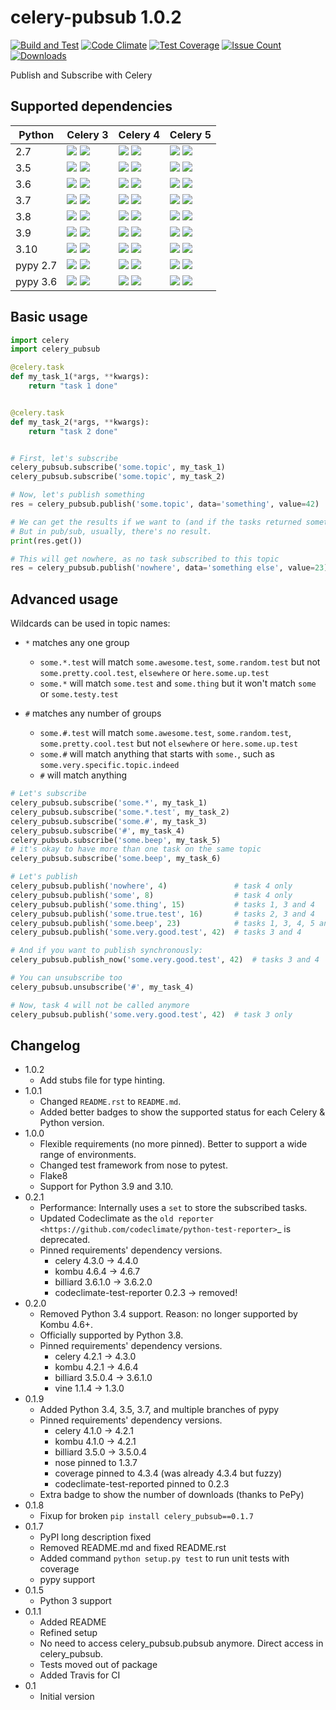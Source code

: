 # celery-pubsub 1.0.2


[![Build and Test](https://github.com/Mulugruntz/celery-pubsub/actions/workflows/build.yml/badge.svg)](https://github.com/Mulugruntz/celery-pubsub/actions/workflows/build.yml)
[![Code Climate](https://codeclimate.com/github/Mulugruntz/celery-pubsub/badges/gpa.svg)](https://codeclimate.com/github/Mulugruntz/celery-pubsub)
[![Test Coverage](https://codeclimate.com/github/Mulugruntz/celery-pubsub/badges/coverage.svg)](https://codeclimate.com/github/Mulugruntz/celery-pubsub/coverage)
[![Issue Count](https://codeclimate.com/github/Mulugruntz/celery-pubsub/badges/issue_count.svg)](https://codeclimate.com/github/Mulugruntz/celery-pubsub)
[![Downloads](https://pepy.tech/badge/celery-pubsub)](https://pepy.tech/project/celery-pubsub)

Publish and Subscribe with Celery

## Supported dependencies

| Python   | Celery 3                                                              | Celery 4                                                              | Celery 5                                                              |
|----------|-----------------------------------------------------------------------|-----------------------------------------------------------------------|-----------------------------------------------------------------------|
| 2.7      | ![][badge-m_linux_2.7_celery3] ![][badge-t_linux_2.7_celery3]         | ![][badge-m_linux_2.7_celery4] ![][badge-t_linux_2.7_celery4]         | ![][badge-m_linux_2.7_celery5] ![][badge-t_linux_2.7_celery5]         |
| 3.5      | ![][badge-m_linux_3.5_celery3] ![][badge-t_linux_3.5_celery3]         | ![][badge-m_linux_3.5_celery4] ![][badge-t_linux_3.5_celery4]         | ![][badge-m_linux_3.5_celery5] ![][badge-t_linux_3.5_celery5]         |
| 3.6      | ![][badge-m_linux_3.6_celery3] ![][badge-t_linux_3.6_celery3]         | ![][badge-m_linux_3.6_celery4] ![][badge-t_linux_3.6_celery4]         | ![][badge-m_linux_3.6_celery5] ![][badge-t_linux_3.6_celery5]         |
| 3.7      | ![][badge-m_linux_3.7_celery3] ![][badge-t_linux_3.7_celery3]         | ![][badge-m_linux_3.7_celery4] ![][badge-t_linux_3.7_celery4]         | ![][badge-m_linux_3.7_celery5] ![][badge-t_linux_3.7_celery5]         |
| 3.8      | ![][badge-m_linux_3.8_celery3] ![][badge-t_linux_3.8_celery3]         | ![][badge-m_linux_3.8_celery4] ![][badge-t_linux_3.8_celery4]         | ![][badge-m_linux_3.8_celery5] ![][badge-t_linux_3.8_celery5]         |
| 3.9      | ![][badge-m_linux_3.9_celery3] ![][badge-t_linux_3.9_celery3]         | ![][badge-m_linux_3.9_celery4] ![][badge-t_linux_3.9_celery4]         | ![][badge-m_linux_3.9_celery5] ![][badge-t_linux_3.9_celery5]         |
| 3.10     | ![][badge-m_linux_3.10_celery3] ![][badge-t_linux_3.10_celery3]       | ![][badge-m_linux_3.10_celery4] ![][badge-t_linux_3.10_celery4]       | ![][badge-m_linux_3.10_celery5] ![][badge-t_linux_3.10_celery5]       |
| pypy 2.7 | ![][badge-m_linux_pypy2.7_celery3] ![][badge-t_linux_pypy2.7_celery3] | ![][badge-m_linux_pypy2.7_celery4] ![][badge-t_linux_pypy2.7_celery4] | ![][badge-m_linux_pypy2.7_celery5] ![][badge-t_linux_pypy2.7_celery5] |
| pypy 3.6 | ![][badge-m_linux_pypy3.6_celery3] ![][badge-t_linux_pypy3.6_celery3] | ![][badge-m_linux_pypy3.6_celery4] ![][badge-t_linux_pypy3.6_celery4] | ![][badge-m_linux_pypy3.6_celery5] ![][badge-t_linux_pypy3.6_celery5] |


## Basic usage

```python
import celery
import celery_pubsub

@celery.task
def my_task_1(*args, **kwargs):
    return "task 1 done"


@celery.task
def my_task_2(*args, **kwargs):
    return "task 2 done"


# First, let's subscribe
celery_pubsub.subscribe('some.topic', my_task_1)
celery_pubsub.subscribe('some.topic', my_task_2)

# Now, let's publish something
res = celery_pubsub.publish('some.topic', data='something', value=42)

# We can get the results if we want to (and if the tasks returned something)
# But in pub/sub, usually, there's no result.
print(res.get())

# This will get nowhere, as no task subscribed to this topic
res = celery_pubsub.publish('nowhere', data='something else', value=23)
```

## Advanced usage

Wildcards can be used in topic names:

* ``*`` matches any one group
   * ``some.*.test`` will match ``some.awesome.test``, ``some.random.test``
     but not ``some.pretty.cool.test``, ``elsewhere`` or ``here.some.up.test``
   * ``some.*`` will match ``some.test`` and ``some.thing`` but it won't
     match ``some`` or ``some.testy.test``

* ``#`` matches any number of groups
   * ``some.#.test`` will match ``some.awesome.test``, ``some.random.test``,
     ``some.pretty.cool.test`` but not ``elsewhere`` or ``here.some.up.test``
   * ``some.#`` will match anything that starts with ``some.``, such as
     ``some.very.specific.topic.indeed``
   * ``#`` will match anything

```python
# Let's subscribe
celery_pubsub.subscribe('some.*', my_task_1)
celery_pubsub.subscribe('some.*.test', my_task_2)
celery_pubsub.subscribe('some.#', my_task_3)
celery_pubsub.subscribe('#', my_task_4)
celery_pubsub.subscribe('some.beep', my_task_5)
# it's okay to have more than one task on the same topic
celery_pubsub.subscribe('some.beep', my_task_6)

# Let's publish
celery_pubsub.publish('nowhere', 4)               # task 4 only
celery_pubsub.publish('some', 8)                  # task 4 only
celery_pubsub.publish('some.thing', 15)           # tasks 1, 3 and 4
celery_pubsub.publish('some.true.test', 16)       # tasks 2, 3 and 4
celery_pubsub.publish('some.beep', 23)            # tasks 1, 3, 4, 5 and 6
celery_pubsub.publish('some.very.good.test', 42)  # tasks 3 and 4

# And if you want to publish synchronously:
celery_pubsub.publish_now('some.very.good.test', 42)  # tasks 3 and 4

# You can unsubscribe too
celery_pubsub.unsubscribe('#', my_task_4)

# Now, task 4 will not be called anymore
celery_pubsub.publish('some.very.good.test', 42)  # task 3 only
```

## Changelog

* 1.0.2
    * Add stubs file for type hinting.
* 1.0.1
    * Changed `README.rst` to `README.md`.
    * Added better badges to show the supported status for each Celery & Python version. 
* 1.0.0
    * Flexible requirements (no more pinned). Better to support a wide range of environments.
    * Changed test framework from nose to pytest.
    * Flake8
    * Support for Python 3.9 and 3.10.
* 0.2.1
    * Performance: Internally uses a ``set`` to store the subscribed tasks.
    * Updated Codeclimate as the `old reporter <https://github.com/codeclimate/python-test-reporter>`_ is deprecated.
    * Pinned requirements' dependency versions.
        * celery 4.3.0 -> 4.4.0
        * kombu 4.6.4 -> 4.6.7
        * billiard 3.6.1.0 -> 3.6.2.0
        * codeclimate-test-reporter 0.2.3 -> removed!
* 0.2.0
    * Removed Python 3.4 support. Reason: no longer supported by Kombu 4.6+.
    * Officially supported by Python 3.8.
    * Pinned requirements' dependency versions.
        * celery 4.2.1 -> 4.3.0
        * kombu 4.2.1 -> 4.6.4
        * billiard 3.5.0.4 -> 3.6.1.0
        * vine 1.1.4 -> 1.3.0
* 0.1.9
    * Added Python 3.4, 3.5, 3.7, and multiple branches of pypy
    * Pinned requirements' dependency versions.
        * celery 4.1.0 -> 4.2.1
        * kombu 4.1.0 -> 4.2.1
        * billiard 3.5.0 -> 3.5.0.4
        * nose pinned to 1.3.7
        * coverage pinned to 4.3.4 (was already 4.3.4 but fuzzy)
        * codeclimate-test-reported pinned to 0.2.3
    * Extra badge to show the number of downloads (thanks to PePy)
* 0.1.8
    * Fixup for broken ``pip install celery_pubsub==0.1.7``
* 0.1.7
    * PyPI long description fixed
    * Removed README.md and fixed README.rst
    * Added command ``python setup.py test`` to run unit tests with coverage
    * pypy support
* 0.1.5
    * Python 3 support
* 0.1.1
    * Added README
    * Refined setup
    * No need to access celery_pubsub.pubsub anymore. Direct access in celery_pubsub.
    * Tests moved out of package
    * Added Travis for CI
* 0.1
    * Initial version

[//]: # (Badges)
[//]: # (Status in master)
[badge-m_linux_2.7_celery3]: https://byob.yarr.is/Mulugruntz/celery-pubsub/m_linux_2.7_celery3/shields
[badge-m_linux_2.7_celery4]: https://byob.yarr.is/Mulugruntz/celery-pubsub/m_linux_2.7_celery4/shields
[badge-m_linux_2.7_celery5]: https://byob.yarr.is/Mulugruntz/celery-pubsub/m_linux_2.7_celery5/shields

[badge-m_linux_3.4_celery3]: https://byob.yarr.is/Mulugruntz/celery-pubsub/m_linux_3.4_celery3/shields
[badge-m_linux_3.4_celery4]: https://byob.yarr.is/Mulugruntz/celery-pubsub/m_linux_3.4_celery4/shields
[badge-m_linux_3.4_celery5]: https://byob.yarr.is/Mulugruntz/celery-pubsub/m_linux_3.4_celery5/shields

[badge-m_linux_3.5_celery3]: https://byob.yarr.is/Mulugruntz/celery-pubsub/m_linux_3.5_celery3/shields
[badge-m_linux_3.5_celery4]: https://byob.yarr.is/Mulugruntz/celery-pubsub/m_linux_3.5_celery4/shields
[badge-m_linux_3.5_celery5]: https://byob.yarr.is/Mulugruntz/celery-pubsub/m_linux_3.5_celery5/shields

[badge-m_linux_3.6_celery3]: https://byob.yarr.is/Mulugruntz/celery-pubsub/m_linux_3.6_celery3/shields
[badge-m_linux_3.6_celery4]: https://byob.yarr.is/Mulugruntz/celery-pubsub/m_linux_3.6_celery4/shields
[badge-m_linux_3.6_celery5]: https://byob.yarr.is/Mulugruntz/celery-pubsub/m_linux_3.6_celery5/shields

[badge-m_linux_3.7_celery3]: https://byob.yarr.is/Mulugruntz/celery-pubsub/m_linux_3.7_celery3/shields
[badge-m_linux_3.7_celery4]: https://byob.yarr.is/Mulugruntz/celery-pubsub/m_linux_3.7_celery4/shields
[badge-m_linux_3.7_celery5]: https://byob.yarr.is/Mulugruntz/celery-pubsub/m_linux_3.7_celery5/shields

[badge-m_linux_3.8_celery3]: https://byob.yarr.is/Mulugruntz/celery-pubsub/m_linux_3.8_celery3/shields
[badge-m_linux_3.8_celery4]: https://byob.yarr.is/Mulugruntz/celery-pubsub/m_linux_3.8_celery4/shields
[badge-m_linux_3.8_celery5]: https://byob.yarr.is/Mulugruntz/celery-pubsub/m_linux_3.8_celery5/shields

[badge-m_linux_3.9_celery3]: https://byob.yarr.is/Mulugruntz/celery-pubsub/m_linux_3.9_celery3/shields
[badge-m_linux_3.9_celery4]: https://byob.yarr.is/Mulugruntz/celery-pubsub/m_linux_3.9_celery4/shields
[badge-m_linux_3.9_celery5]: https://byob.yarr.is/Mulugruntz/celery-pubsub/m_linux_3.9_celery5/shields

[badge-m_linux_3.10_celery3]: https://byob.yarr.is/Mulugruntz/celery-pubsub/m_linux_3.10_celery3/shields
[badge-m_linux_3.10_celery4]: https://byob.yarr.is/Mulugruntz/celery-pubsub/m_linux_3.10_celery4/shields
[badge-m_linux_3.10_celery5]: https://byob.yarr.is/Mulugruntz/celery-pubsub/m_linux_3.10_celery5/shields

[badge-m_linux_pypy2.7_celery3]: https://byob.yarr.is/Mulugruntz/celery-pubsub/m_linux_pypy-2.7_celery3/shields
[badge-m_linux_pypy2.7_celery4]: https://byob.yarr.is/Mulugruntz/celery-pubsub/m_linux_pypy-2.7_celery4/shields
[badge-m_linux_pypy2.7_celery5]: https://byob.yarr.is/Mulugruntz/celery-pubsub/m_linux_pypy-2.7_celery5/shields

[badge-m_linux_pypy3.6_celery3]: https://byob.yarr.is/Mulugruntz/celery-pubsub/m_linux_pypy-3.6_celery3/shields
[badge-m_linux_pypy3.6_celery4]: https://byob.yarr.is/Mulugruntz/celery-pubsub/m_linux_pypy-3.6_celery4/shields
[badge-m_linux_pypy3.6_celery5]: https://byob.yarr.is/Mulugruntz/celery-pubsub/m_linux_pypy-3.6_celery5/shields

[//]: # (Status in tagged version)
[badge-t_linux_2.7_celery3]: https://byob.yarr.is/Mulugruntz/celery-pubsub/1.0.2_linux_2.7_celery3/shields
[badge-t_linux_2.7_celery4]: https://byob.yarr.is/Mulugruntz/celery-pubsub/1.0.2_linux_2.7_celery4/shields
[badge-t_linux_2.7_celery5]: https://byob.yarr.is/Mulugruntz/celery-pubsub/1.0.2_linux_2.7_celery5/shields

[badge-t_linux_3.4_celery3]: https://byob.yarr.is/Mulugruntz/celery-pubsub/1.0.2_linux_3.4_celery3/shields
[badge-t_linux_3.4_celery4]: https://byob.yarr.is/Mulugruntz/celery-pubsub/1.0.2_linux_3.4_celery4/shields
[badge-t_linux_3.4_celery5]: https://byob.yarr.is/Mulugruntz/celery-pubsub/1.0.2_linux_3.4_celery5/shields

[badge-t_linux_3.5_celery3]: https://byob.yarr.is/Mulugruntz/celery-pubsub/1.0.2_linux_3.5_celery3/shields
[badge-t_linux_3.5_celery4]: https://byob.yarr.is/Mulugruntz/celery-pubsub/1.0.2_linux_3.5_celery4/shields
[badge-t_linux_3.5_celery5]: https://byob.yarr.is/Mulugruntz/celery-pubsub/1.0.2_linux_3.5_celery5/shields

[badge-t_linux_3.6_celery3]: https://byob.yarr.is/Mulugruntz/celery-pubsub/1.0.2_linux_3.6_celery3/shields
[badge-t_linux_3.6_celery4]: https://byob.yarr.is/Mulugruntz/celery-pubsub/1.0.2_linux_3.6_celery4/shields
[badge-t_linux_3.6_celery5]: https://byob.yarr.is/Mulugruntz/celery-pubsub/1.0.2_linux_3.6_celery5/shields

[badge-t_linux_3.7_celery3]: https://byob.yarr.is/Mulugruntz/celery-pubsub/1.0.2_linux_3.7_celery3/shields
[badge-t_linux_3.7_celery4]: https://byob.yarr.is/Mulugruntz/celery-pubsub/1.0.2_linux_3.7_celery4/shields
[badge-t_linux_3.7_celery5]: https://byob.yarr.is/Mulugruntz/celery-pubsub/1.0.2_linux_3.7_celery5/shields

[badge-t_linux_3.8_celery3]: https://byob.yarr.is/Mulugruntz/celery-pubsub/1.0.2_linux_3.8_celery3/shields
[badge-t_linux_3.8_celery4]: https://byob.yarr.is/Mulugruntz/celery-pubsub/1.0.2_linux_3.8_celery4/shields
[badge-t_linux_3.8_celery5]: https://byob.yarr.is/Mulugruntz/celery-pubsub/1.0.2_linux_3.8_celery5/shields

[badge-t_linux_3.9_celery3]: https://byob.yarr.is/Mulugruntz/celery-pubsub/1.0.2_linux_3.9_celery3/shields
[badge-t_linux_3.9_celery4]: https://byob.yarr.is/Mulugruntz/celery-pubsub/1.0.2_linux_3.9_celery4/shields
[badge-t_linux_3.9_celery5]: https://byob.yarr.is/Mulugruntz/celery-pubsub/1.0.2_linux_3.9_celery5/shields

[badge-t_linux_3.10_celery3]: https://byob.yarr.is/Mulugruntz/celery-pubsub/1.0.2_linux_3.10_celery3/shields
[badge-t_linux_3.10_celery4]: https://byob.yarr.is/Mulugruntz/celery-pubsub/1.0.2_linux_3.10_celery4/shields
[badge-t_linux_3.10_celery5]: https://byob.yarr.is/Mulugruntz/celery-pubsub/1.0.2_linux_3.10_celery5/shields

[badge-t_linux_pypy2.7_celery3]: https://byob.yarr.is/Mulugruntz/celery-pubsub/1.0.2_linux_pypy-2.7_celery3/shields
[badge-t_linux_pypy2.7_celery4]: https://byob.yarr.is/Mulugruntz/celery-pubsub/1.0.2_linux_pypy-2.7_celery4/shields
[badge-t_linux_pypy2.7_celery5]: https://byob.yarr.is/Mulugruntz/celery-pubsub/1.0.2_linux_pypy-2.7_celery5/shields

[badge-t_linux_pypy3.6_celery3]: https://byob.yarr.is/Mulugruntz/celery-pubsub/1.0.2_linux_pypy-3.6_celery3/shields
[badge-t_linux_pypy3.6_celery4]: https://byob.yarr.is/Mulugruntz/celery-pubsub/1.0.2_linux_pypy-3.6_celery4/shields
[badge-t_linux_pypy3.6_celery5]: https://byob.yarr.is/Mulugruntz/celery-pubsub/1.0.2_linux_pypy-3.6_celery5/shields
